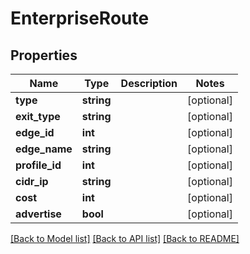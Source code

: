 # EnterpriseRoute

## Properties
Name | Type | Description | Notes
------------ | ------------- | ------------- | -------------
**type** | **string** |  | [optional] 
**exit_type** | **string** |  | [optional] 
**edge_id** | **int** |  | [optional] 
**edge_name** | **string** |  | [optional] 
**profile_id** | **int** |  | [optional] 
**cidr_ip** | **string** |  | [optional] 
**cost** | **int** |  | [optional] 
**advertise** | **bool** |  | [optional] 

[[Back to Model list]](../README.md#documentation-for-models) [[Back to API list]](../README.md#documentation-for-api-endpoints) [[Back to README]](../README.md)


